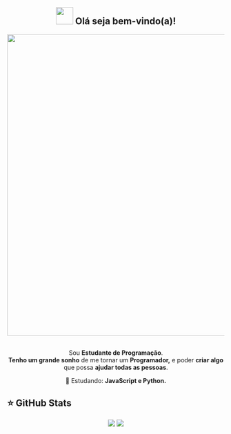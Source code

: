 <span align="center">

## <img src="https://i.imgur.com/0hdZ65D.gif" width="40px"> Olá seja bem-vindo(a)!</h2>

</span>

<div align="center">

<img src="https://www.mygo.ge/uploads/blog/1584023795.jpg" width="700px" />

</div>


<br>
<p align="center">
  Sou <strong>Estudante de Programação</strong>.<br />
<strong>Tenho um grande sonho</strong> de me tornar um <strong>Programador,</strong>
e poder <strong>criar algo</strong> que possa <strong>ajudar todas as pessoas</strong>.
</p>

<p align="center">
  🚀  Estudando: <strong>JavaScript e Python.</strong>
</p>




## ⭐ GitHub Stats

<p align = "center">
  <img src = "https://github-readme-stats.vercel.app/api?username=kerlisonsoares_icons=true&theme=tokyonight&line_height=27">
  <img src = "https://github-readme-stats.vercel.app/api/top-langs/?username=kerlisonsoares=css,java,html&theme=tokyonight">
</p>
